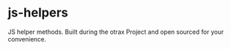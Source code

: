 js-helpers
==========

JS helper methods. Built during the otrax Project and open sourced for your convenience.